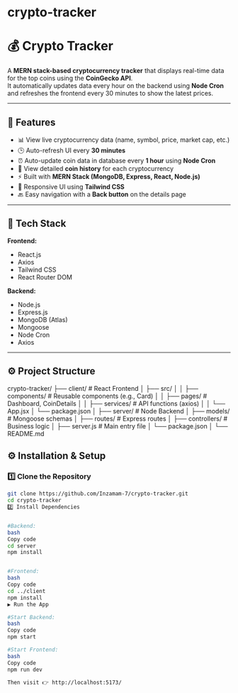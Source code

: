 # crypto-tracker

# 💰 Crypto Tracker

A **MERN stack-based cryptocurrency tracker** that displays real-time data for the top coins using the **CoinGecko API**.  
It automatically updates data every hour on the backend using **Node Cron** and refreshes the frontend every 30 minutes to show the latest prices.

---

## 🚀 Features

- 📊 View live cryptocurrency data (name, symbol, price, market cap, etc.)
- 🕒 Auto-refresh UI every **30 minutes**
- ⏰ Auto-update coin data in database every **1 hour** using **Node Cron**
- 🧠 View detailed **coin history** for each cryptocurrency
- ⚡ Built with **MERN Stack (MongoDB, Express, React, Node.js)**
- 💅 Responsive UI using **Tailwind CSS**
- 🔙 Easy navigation with a **Back button** on the details page

---

## 🧩 Tech Stack

**Frontend:**
- React.js
- Axios
- Tailwind CSS
- React Router DOM

**Backend:**
- Node.js
- Express.js
- MongoDB (Atlas)
- Mongoose
- Node Cron
- Axios

---

## ⚙️ Project Structure

crypto-tracker/
├── client/ # React Frontend
│ ├── src/
│ │ ├── components/ # Reusable components (e.g., Card)
│ │ ├── pages/ # Dashboard, CoinDetails
│ │ ├── services/ # API functions (axios)
│ │ └── App.jsx
│ └── package.json
│
├── server/ # Node Backend
│ ├── models/ # Mongoose schemas
│ ├── routes/ # Express routes
│ ├── controllers/ # Business logic
│ ├── server.js # Main entry file
│ └── package.json
│
└── README.md


## ⚙️ Installation & Setup

### 1️⃣ Clone the Repository
```bash
git clone https://github.com/Inzamam-7/crypto-tracker.git
cd crypto-tracker
2️⃣ Install Dependencies


#Backend:
bash
Copy code
cd server
npm install


#Frontend:
bash
Copy code
cd ../client
npm install
▶️ Run the App

#Start Backend:
bash
Copy code
npm start

#Start Frontend:
bash
Copy code
npm run dev

Then visit 👉 http://localhost:5173/
